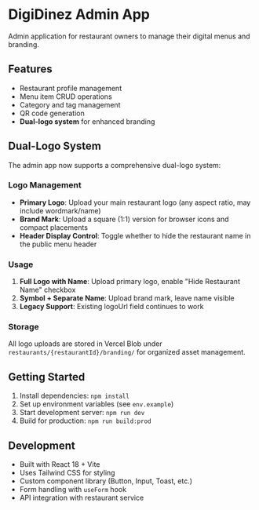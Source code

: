 # DigiDinez Admin App

Admin application for restaurant owners to manage their digital menus and branding.

## Features

- Restaurant profile management
- Menu item CRUD operations
- Category and tag management
- QR code generation
- **Dual-logo system** for enhanced branding

## Dual-Logo System

The admin app now supports a comprehensive dual-logo system:

### Logo Management

- **Primary Logo**: Upload your main restaurant logo (any aspect ratio, may include wordmark/name)
- **Brand Mark**: Upload a square (1:1) version for browser icons and compact placements
- **Header Display Control**: Toggle whether to hide the restaurant name in the public menu header

### Usage

1. **Full Logo with Name**: Upload primary logo, enable "Hide Restaurant Name" checkbox
2. **Symbol + Separate Name**: Upload brand mark, leave name visible
3. **Legacy Support**: Existing logoUrl field continues to work

### Storage

All logo uploads are stored in Vercel Blob under `restaurants/{restaurantId}/branding/` for organized asset management.

## Getting Started

1. Install dependencies: `npm install`
2. Set up environment variables (see `env.example`)
3. Start development server: `npm run dev`
4. Build for production: `npm run build:prod`

## Development

- Built with React 18 + Vite
- Uses Tailwind CSS for styling
- Custom component library (Button, Input, Toast, etc.)
- Form handling with `useForm` hook
- API integration with restaurant service
